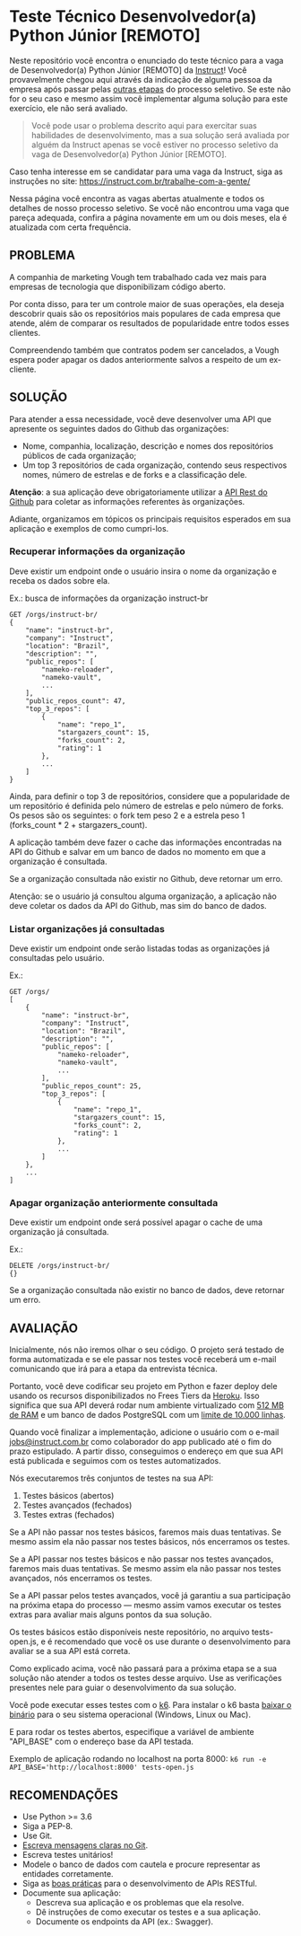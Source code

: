 # Teste Técnico Desenvolvedor(a) Python Júnior [REMOTO]

Neste repositório você encontra o enunciado do teste técnico para a vaga de Desenvolvedor(a) Python Júnior [REMOTO] da [Instruct](https://instruct.com.br/)!
Você provavelmente chegou aqui através da indicação de alguma pessoa da empresa após passar pelas [outras etapas](https://instruct.com.br/trabalhe-com-a-gente/processo-de-selecao/) do processo seletivo. Se este não for o seu caso e mesmo assim você implementar alguma solução para este exercício, ele não será avaliado.

> Você pode usar o problema descrito aqui para exercitar suas habilidades de desenvolvimento, mas a sua solução será avaliada por alguém da Instruct apenas se você estiver no processo seletivo da vaga de Desenvolvedor(a) Python Júnior [REMOTO].

Caso tenha interesse em se candidatar para uma vaga da Instruct, siga as instruções no site: https://instruct.com.br/trabalhe-com-a-gente/

Nessa página você encontra as vagas abertas atualmente e todos os detalhes de nosso processo seletivo. Se você não encontrou uma vaga que pareça adequada, confira a página novamente em um ou dois meses, ela é atualizada com certa frequência. 

## PROBLEMA

A companhia de marketing Vough tem trabalhado cada vez mais para empresas de tecnologia que disponibilizam código aberto. 

Por conta disso, para ter um controle maior de suas operações, ela deseja descobrir quais são os repositórios mais populares de cada empresa que atende, além de comparar os resultados de popularidade entre todos esses clientes.

Compreendendo também que contratos podem ser cancelados, a Vough espera poder apagar os dados anteriormente salvos a respeito de um ex-cliente.

## SOLUÇÃO

Para atender a essa necessidade, você deve desenvolver uma API que apresente os seguintes dados do Github das organizações:

- Nome, companhia, localização, descrição e nomes dos repositórios públicos de cada organização;
- Um top 3 repositórios de cada organização, contendo seus respectivos nomes, número de estrelas e de forks e a classificação dele.

__Atenção__: a sua aplicação deve obrigatoriamente utilizar a [API Rest do Github](https://docs.github.com/pt/free-pro-team@latest/rest) para coletar as informações referentes às organizações.

Adiante, organizamos em tópicos os principais requisitos esperados em sua aplicação e exemplos de como cumpri-los.

### Recuperar informações da organização

Deve existir um endpoint onde o usuário insira o nome da organização e receba os dados sobre ela.

Ex.: busca de informações da organização instruct-br
```
GET /orgs/instruct-br/
{
    "name": "instruct-br",
    "company": "Instruct",
    "location": "Brazil",
    "description": "",
    "public_repos": [
        "nameko-reloader",
        "nameko-vault",
        ...
    ],
    "public_repos_count": 47,
    "top_3_repos": [
        {
            "name": "repo_1",
            "stargazers_count": 15,
            "forks_count": 2,
            "rating": 1
        },
        ...
    ]
}
```
  

Ainda, para definir o top 3 de repositórios, considere que a popularidade de um repositório é definida pelo número de estrelas e pelo número de forks. Os pesos são os seguintes: o fork tem peso 2 e a estrela peso 1 (forks_count * 2 + stargazers_count).

A aplicação também deve fazer o cache das informações encontradas na API do Github e salvar em um banco de dados no momento em que a organização é consultada.

Se a organização consultada não existir no Github, deve retornar um erro.

Atenção: se o usuário já consultou alguma organização, a aplicação não deve coletar os dados da API do Github, mas sim do banco de dados.

### Listar organizações já consultadas

Deve existir um endpoint onde serão listadas todas as organizações já consultadas pelo usuário.

Ex.:
```
GET /orgs/
[
    {
        "name": "instruct-br",
        "company": "Instruct",
        "location": "Brazil",
        "description": "",
        "public_repos": [
            "nameko-reloader",
            "nameko-vault",
            ...
        ],
        "public_repos_count": 25,
        "top_3_repos": [
            {
                "name": "repo_1",
                "stargazers_count": 15,
                "forks_count": 2,
                "rating": 1
            },
            ...
        ]
    },
    ...
]
```

### Apagar organização anteriormente consultada

Deve existir um endpoint onde será possível apagar o cache de uma organização já consultada.

Ex.:
```
DELETE /orgs/instruct-br/
{}
```

Se a organização consultada não existir no banco de dados, deve retornar um erro.

## AVALIAÇÃO

Inicialmente, nós não iremos olhar o seu código. O projeto será testado de forma automatizada e se ele passar nos testes você receberá um e-mail comunicando que irá para a etapa da entrevista técnica.

Portanto, você deve codificar seu projeto em Python e fazer deploy dele usando os recursos disponibilizados no Frees Tiers da [Heroku](https://www.heroku.com/). Isso significa que sua API deverá rodar num ambiente virtualizado com [512 MB de RAM](https://www.heroku.com/dynos) e um banco de dados PostgreSQL com um [limite de 10.000 linhas](https://elements.heroku.com/addons/heroku-postgresql#pricing).

Quando você finalizar a implementação, adicione o usuário com o e-mail jobs@instruct.com.br como colaborador do app publicado até o fim do prazo estipulado. A partir disso, conseguimos o endereço em que sua API está publicada e seguimos com os testes automatizados.

Nós executaremos três conjuntos de testes na sua API:

1. Testes básicos (abertos)
2. Testes avançados (fechados)
3. Testes extras (fechados)

Se a API não passar nos testes básicos, faremos mais duas tentativas. Se mesmo assim ela não passar nos testes básicos, nós encerramos os testes.

Se a API passar nos testes básicos e não passar nos testes avançados, faremos mais duas tentativas. Se mesmo assim ela não passar nos testes avançados, nós encerramos os testes.

Se a API passar pelos testes avançados, você já garantiu a sua participação na próxima etapa do processo — mesmo assim vamos executar os testes extras para avaliar mais alguns pontos da sua solução.

Os testes básicos estão disponíveis neste repositório, no arquivo tests-open.js, e é recomendado que você os use durante o desenvolvimento para avaliar se a sua API está correta. 

Como explicado acima, você não passará para a próxima etapa se a sua solução não atender a todos os testes desse arquivo. Use as verificações presentes nele para guiar o desenvolvimento da sua solução.

Você pode executar esses testes com o [k6](https://k6.io/). Para instalar o k6 basta [baixar o binário](https://github.com/loadimpact/k6/releases) para o seu sistema operacional (Windows, Linux ou Mac).

E para rodar os testes abertos, especifique a variável de ambiente "API_BASE" com o endereço base da API testada.

Exemplo de aplicação rodando no localhost na porta 8000:
`k6 run -e API_BASE='http://localhost:8000' tests-open.js`

## RECOMENDAÇÕES
- Use Python >= 3.6
- Siga a PEP-8.
- Use Git.
- [Escreva mensagens claras no Git](https://www.git-tower.com/learn/git/ebook/en/command-line/appendix/best-practices).
- Escreva testes unitários!
- Modele o banco de dados com cautela e procure representar as entidades corretamente.
- Siga as [boas práticas](https://swagger.io/resources/articles/best-practices-in-api-design/) para o desenvolvimento de APIs RESTful.
- Documente sua aplicação:
  - Descreva sua aplicação e os problemas que ela resolve.
  - Dê instruções de como executar os testes e a sua aplicação.
  - Documente os endpoints da API (ex.: Swagger).
